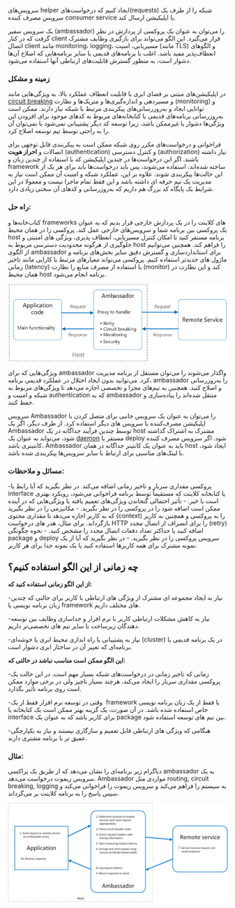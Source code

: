   
سرویس‌‌های helper ایجاد کنیم که درخواست‌‌های(requests) شبکه را از طرف یک سرویس مصرف کننده consumer service یا اپلیکیشن ارسال کند.

یک سرویس سفیر (ambassador) را می‌توان به عنوان یک پروکسی  از پردازش  در نظر گرفت که در کنار client قرار می‌گیرد. این الگو می‌تواند برای بارگیری وظایف مشترک اتصال client مانند monitoring، logging، مسیریابی، امنیت (مانند TLS) و الگو‌های انعطاف‌پذیر مفید باشد. اغلب با برنامه‌‌های قدیمی یا سایر برنامه‌‌هایی که اصلاح آن‌ها دشوار است، به منظور گسترش قابلیت‌‌های ارتباطی آنها استفاده می‌شود.

### **زمینه و مشکل**

  
در اپلیکیشن‌‌های مبتنی بر فضای ابری با قابلیت انعطاف عملکرد بالا، به ویژگی‌‌هایی مانند
[circuit breaking](obsidian://open?vault=cloud_softwares&file=docs%2FCircuit%20Breaker%20pattern)
و مسیردهی و اندازه‌گیری‌ها و متریک‌ها و نظارت (monitoring) و توانایی ایجاد و به‌روزرسانی‌‌های پیکربندی مرتبط با شبکه نیاز دارند. ممکن است به‌روزرسانی برنامه‌‌های قدیمی یا کتابخانه‌‌های مربوط به کد‌های موجود برای افزودن این ویژگی‌ها دشوار یا غیرممکن باشد، زیرا توسعه کد دیگر پشتیبانی نمی‌شود یا نمی‌توان آن را به راحتی توسط تیم توسعه اصلاح کرد.

فراخوانی و درخواست‌‌های مکرر روی شبکه ممکن است به پیکربندی قابل توجهی برای اتصالات و **احراز هویت**  (authentication) و کنترل دسترسی (authorization) نیاز داشته باشند. اگر این درخواست‌ها در چندین اپلیکیشن که با استفاده از چندین زبان و framework ساخته شده‌اند، استفاده می‌شوند، پس باید درخواست‌ها باید برای هر یک از این حالت‌ها پیکربندی شوند. علاوه بر این، عملکرد شبکه و امنیت آن ممکن است نیاز به مدیریت یک تیم حرفه ‌ای داشته باشد و این فقط تمام ماجرا نیست و معمولا در این شرایط یک پایگاه کد بزرگ هم داریم که به‌روزرسانی و کد‌های آن سختی زیادی دارد.

### راه حل:

کتاب‌خانه‌ها و frameworks ‌های کلاینت را در یک پردازش خارجی قرار بدیم که به عنوان یک پروکسی بین برنامه شما و سرویس‌‌های خارجی عمل کند. پروکسی را در همان محیط host برنامه مستقر کنید تا امکان کنترل مسیریابی، انعطاف پذیری، ویژگی ‌های امنیتی و جلوگیری از هرگونه محدودیت دسترسی مربوط به host را فراهم کند. همچنین می‌توانیم از الگوی ambassador برای استانداردسازی و گسترش دقیق سایر بخش‌‌های برنامه و ماژول ‌های جدیدتر استفاده کنیم. پروکسی می‌تواند معیار‌های مرتبط با کارایی مانند تاخیر زمانی (latency) یا استفاده از مصرف منابع را نظارت (monitor) کند و این نظارت در همان محیط host برنامه انجام می‌شود.

![ambassador](../assets/design_implementation/ambassador.png)

ویژگی‌هایی که برای ambassador واگذار می‌شوند را می‌توان مستقل از برنامه مدیریت کرد. می‌توانید بدون ایجاد اختلال در عملکرد قدیمی برنامه، ambassador را به‌روزرسانی و اصلاح کنید. همچنین به تیم‌‌های مجزا و تخصصی اجازه می‌دهد تا ویژگی‌‌های مربوط به شبکه و امنیت و  authentication که به ambassador منتقل شده‌اند را پیاده‌سازی و حفظ کنند.

سرویس Ambassador را می‌توان به عنوان یک سرویس جانبی برای متصل کردن با اپلیکیشن مصرف‌کننده یا سرویس ‌های دیگر استفاده کرد. از طرف دیگر، اگر یک Ambassador توسط چندین فرآیند جداگانه در یک host مشترک به اشتراک گذاشته شود، می‌تواند به عنوان یک [daemon](https://en.wikipedia.org/wiki/Daemon_(computing)) مستقر یا deploy شود. اگر سرویس مصرف کننده کانتینری باشد، Ambassador باید به عنوان یک کانتینر جداگانه در همان host ایجاد شود، با لینک‌‌های مناسبی برای ارتباط با سایر سرویس‌ها پیکربندی شده باشد.

### مسائل و ملاحظات:

-‏ پروکسی مقداری سربار و تاخیر زمانی اضافه می‌کند. در نظر بگیرید که آیا رابط یا interface یا کتابخانه کلاینت که مستقیماً توسط برنامه فراخوانی می‌شود، رویکرد بهتری است یا خیر.
-‏ تأثیر احتمالی گنجاندن ویژگی‌‌های تعمیم یافته یا ویژگی‌‌هایی که در آینده ممکن است اضافه شود را در پروکسی را در نظر بگیرید.
-‏ مکانیزمی را در نظر بگیرید که به کاربر اجازه می‌دهد تا مقداری محتوی (context) را به پروکسی و همچنین به کاربر بازگرداند. برای مثال، هدر ‌های درخواست HTTP را برای انصراف از اتصال مجدد (retry) اضافه کنید یا حداکثر تعداد دفعات اتصال مجدد را مشخص کنید.
-‏ نحوه چگونگی package و deploy سرویس پروکسی را در نظر بگیرید.
-‏ در نظر بگیرید که آیا از یک نمونه مشترک برای همه کاربرها استفاده کنید یا یک نمونه جدا برای هر کاربر.

## **چه زمانی از این الگو استفاده کنیم؟**

**از این الگو زمانی استفاده کنید که:**

-‏ نیاز به ایجاد مجموعه ‌ای مشترک از ویژگی ‌های ارتباطی با کاربر برای حالتی که چندین زبان برنامه نویسی یا framework ‌های مختلف داریم.

-‏ نیاز به کاهش مشکلات ارتباطی کاربر با نرم افزار و جداسازی وظایف بین توسعه دهندگان زیرساخت با سایر تیم ‌های تخصصی‌تر داریم.

-‏ نیاز به پشتیبانی یا راه اندازی محیط ابری یا خوشه‌ای(cluster) در یک برنامه قدیمی یا برنامه‌ای که تغییر آن در ساختار ابری دشوار است.

**این الگو ممکن است مناسب نباشد در حالتی که:**

-‏ زمانی که تاخیر زمانی در درخواست‌‌های شبکه بسیار مهم است. در این حالت یک پروکسی مقداری سربار را ایجاد می‌کند، هرچند بسیار ناچیز ولی در برخی موارد ممکن است روی برنامه تأثیر بگذارد.

-‏ وقتی در توسعه نرم افزار فقط از یک framework یا فقط از یک زبان برنامه نویسی خاص استفاده شده باشد. در آن صورت، یک گزینه بهتر ممکن است یک کتابخانه یا interface برای کاربر باشد که به عنوان یک package بین تیم ‌های توسعه استفاده شود.

-‏ هنگامی که ویژگی ‌های ارتباطی قابل تعمیم و سازگاری نیستند و نیاز به یکپارچگی عمیق تر با برنامه مشتری دارند.

### **مثال:**

دیاگرام زیر برنامه‌ای را نشان می‌دهد که از طریق یک پراکسی ambassador به یک سرویس ریموت درخواست می‌دهد. Ambassador مواردی مثل routing, circuit breaking, logging به سیستم را فراهم می‌کند و سرویس ریموت را فراخوانی می‌کند و سپس پاسخ را به برنامه کلاینت بر می‌گرداند.

![ambassador-example](../assets/design_implementation/ambassador-example.png)
